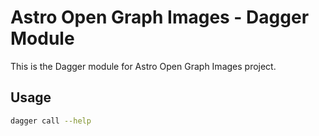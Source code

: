 # Astro Open Graph Images - Dagger Module

This is the Dagger module for Astro Open Graph Images project.

## Usage

```bash
dagger call --help
```
